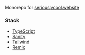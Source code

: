 Monorepo for [seriouslycool.website](https://seriouslycool.website/)

### Stack
- [TypeScript](https://www.typescriptlang.org/)
- [Sanity](https://www.sanity.io/)
- [Tailwind](https://tailwindcss.com/)
- [Remix](https://remix.run/)
